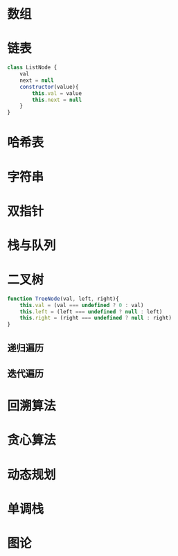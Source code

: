# 数组
# 链表
```javascript
class ListNode {
    val
    next = null
    constructor(value){
        this.val = value
        this.next = null
    }
}
```
# 哈希表
# 字符串
# 双指针
# 栈与队列
# 二叉树
``` javascript
function TreeNode(val, left, right){
    this.val = (val === undefined ? 0 : val)
    this.left = (left === undefined ? null : left)
    this.right = (right === undefined ? null : right)
}
```
## 递归遍历
## 迭代遍历
# 回溯算法
# 贪心算法
# 动态规划
# 单调栈
# 图论